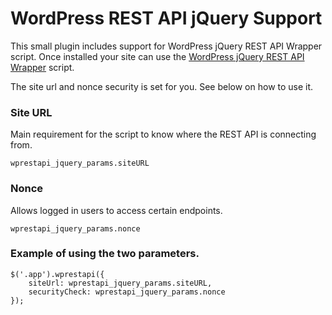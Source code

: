 # WordPress REST API jQuery Support

This small plugin includes support for WordPress jQuery REST API Wrapper script. Once installed your site can use the [WordPress jQuery REST API Wrapper](https://github.com/seb86/WordPress-jQuery-REST-API-Wrapper) script.

The site url and nonce security is set for you. See below on how to use it.

### Site URL
Main requirement for the script to know where the REST API is connecting from.

```wprestapi_jquery_params.siteURL```

### Nonce
Allows logged in users to access certain endpoints.

```wprestapi_jquery_params.nonce```

### Example of using the two parameters.

```
$('.app').wprestapi({
    siteUrl: wprestapi_jquery_params.siteURL,
    securityCheck: wprestapi_jquery_params.nonce
});
```
